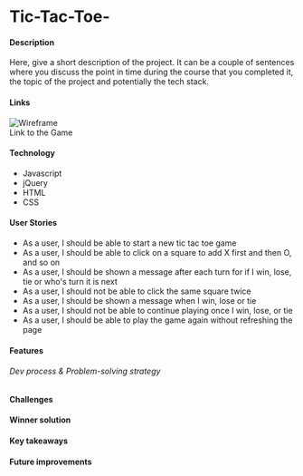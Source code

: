 # Tic-Tac-Toe-

#### Description

Here, give a short description of the project. It can be a couple of sentences where you discuss the point in time during the course that you completed it, the topic of the project and potentially the tech stack.

#### Links

![Wireframe](/Tic-Tac-Toe-/wireframe/Scannable%20Document%20on%2011%20Jan%202023%2016_58_33.jpg)
<br>
Link to the Game

#### Technology

- Javascript
- jQuery
- HTML
- CSS

#### User Stories

- As a user, I should be able to start a new tic tac toe game
- As a user, I should be able to click on a square to add X first and then O, and so on
- As a user, I should be shown a message after each turn for if I win, lose, tie or who's turn it is next
- As a user, I should not be able to click the same square twice
- As a user, I should be shown a message when I win, lose or tie
- As a user, I should not be able to continue playing once I win, lose, or tie
- As a user, I should be able to play the game again without refreshing the page

#### Features

###### Dev process & Problem-solving strategy

#### Challenges

#### Winner solution

#### Key takeaways

#### Future improvements
